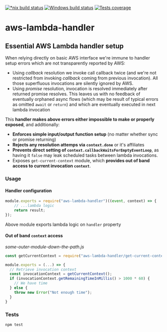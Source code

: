 [![*nix build status][nix-build-image]][nix-build-url]
[![Windows build status][win-build-image]][win-build-url]
[![Tests coverage][cov-image]][cov-url]

# aws-lambda-handler

## Essential AWS Lambda handler setup

When relying directly on basic AWS interface we're immune to handler setup errors which are not transparently reported by AWS:

-   Using _callback_ resolution we invoke call callback twice (and we're not restricted from invoking _callback_ coming from previous invocation). All those superfluous invocations are silently ignored by AWS.
-   Using _promise_ resolution, invocation is resolved immediately after returned promise resolves. This leaves us with no feedback of eventually orphaned async flows (which may be result of typical errors as omitted `await` or `return`) and which are eventually executed in next lambda invocation

This **handler makes above errors either impossible to make or properly exposed**, and additionally:

-   **Enforces simple input/output function setup** (no matter whether sync or promise returning)
-   **Rejects any resolution attemps via `context.done`** or it's affiliates
-   **Prevents direct setting of `context.callbackWaitsForEmptyEventLoop`**, as having it `false` may leak scheduled tasks between lambda invocations.
-   Exposes `get-current-context` module, which **provides out of band access to current invocation `context`**.

### Usage

#### Handler configuration

```javascript
module.exports = require("aws-lambda-handler")((event, context) => {
    // ...lambda logic
    return result;
});
```

Above module exports lambda logic on `handler` property

#### Out of band `context` access

_some-outer-module-down-the-path.js_

```javascript
const getCurrentContext = require("aws-lambda-handler/get-current-context");

module.exports = (...) => {
  // Retrieve invocation context
  const invocationContext = getCurrentContext();
  if (invocationContext.getRemainingTimeInMillis() > 1000 * 60) {
    // We have time
  } else {
    throw new Error("Not enough time");
  }
}
```

### Tests

```bash
npm test
```

[nix-build-image]: https://semaphoreci.com/api/v1/medikoo-org/aws-lambda-handler/branches/master/shields_badge.svg
[nix-build-url]: https://semaphoreci.com/medikoo-org/aws-lambda-handler
[win-build-image]: https://ci.appveyor.com/api/projects/status/pf6tqdw7peshona2?svg=true
[win-build-url]: https://ci.appveyor.com/api/project/medikoo/aws-lambda-handler
[cov-image]: https://img.shields.io/codecov/c/github/medikoo/aws-lambda-handler.svg
[cov-url]: https://codecov.io/gh/medikoo/aws-lambda-handler
[transpilation-image]: https://img.shields.io/badge/transpilation-free-brightgreen.svg
